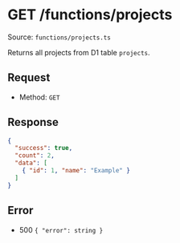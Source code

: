 # GET /functions/projects

Source: `functions/projects.ts`

Returns all projects from D1 table `projects`.

## Request
- Method: `GET`

## Response
```json
{
  "success": true,
  "count": 2,
  "data": [
    { "id": 1, "name": "Example" }
  ]
}
```

## Error
- 500 `{ "error": string }`
